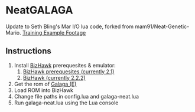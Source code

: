 # NeatGALAGA
Update to Seth Bling's Mar I/O lua code, forked from mam91/Neat-Genetic-Mario.
[Training Example Footage](https://youtu.be/qEMaJrTic6A?si=AOjMvNiZ62uiCTKz)

## Instructions
1. Install [BizHawk](https://github.com/TASVideos/BizHawk) prerequesites & emulator:
   1. [BizHawk prerequesites (currently 2.1)](https://github.com/TASVideos/BizHawk-Prereqs/releases)
   2. [BizHawk (currently 2.2.2)](https://github.com/TASVideos/BizHawk/releases)
2. Get the rom of [Galaga (E)](https://romhustler.org/roms/download/guest/36265/eyJpdiI6IkZVS3FxdWs3bFJrL0lhUkU4UDdTc2c9PSIsInZhbHVlIjoiT1p5Kyt1cksxNWp2R2RBb1VlZHpsRE9GaTNIOEEvTXNPUGc4VEViY3NJST0iLCJtYWMiOiJlNWQyMWIxOTRiNDc0NDAxZjMyNzQzNzZhZDAxMzE4OGM0ZGMzYjI0ZjZjMTIwNDQyMDVkN2E4ODZiOTk3ZmUxIiwidGFnIjoiIn0=)
3. Load ROM into BizHawk
4. Change file paths in config.lua and galaga-neat.lua
5. Run galaga-neat.lua using the Lua console
